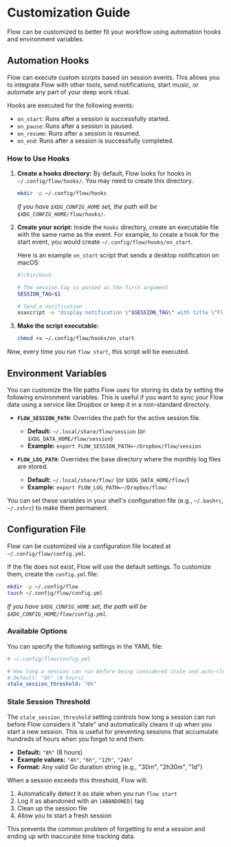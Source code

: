 # Customization Guide

Flow can be customized to better fit your workflow using automation hooks and environment variables.

## Automation Hooks

Flow can execute custom scripts based on session events. This allows you to integrate Flow with other tools, send notifications, start music, or automate any part of your deep work ritual.

Hooks are executed for the following events:

- `on_start`: Runs after a session is successfully started.
- `on_pause`: Runs after a session is paused.
- `on_resume`: Runs after a session is resumed.
- `on_end`: Runs after a session is successfully completed.

### How to Use Hooks

1.  **Create a hooks directory:**
    By default, Flow looks for hooks in `~/.config/flow/hooks/`. You may need to create this directory.

    ```bash
    mkdir -p ~/.config/flow/hooks
    ```

    _If you have `$XDG_CONFIG_HOME` set, the path will be `$XDG_CONFIG_HOME/flow/hooks/`._

2.  **Create your script:**
    Inside the `hooks` directory, create an executable file with the same name as the event. For example, to create a hook for the start event, you would create `~/.config/flow/hooks/on_start`.

    Here is an example `on_start` script that sends a desktop notification on macOS:

    ```bash
    #!/bin/bash

    # The session tag is passed as the first argument
    SESSION_TAG=$1

    # Send a notification
    osascript -e "display notification \"$SESSION_TAG\" with title \"Flow Session Started\""
    ```

3.  **Make the script executable:**
    ```bash
    chmod +x ~/.config/flow/hooks/on_start
    ```

Now, every time you run `flow start`, this script will be executed.

## Environment Variables

You can customize the file paths Flow uses for storing its data by setting the following environment variables. This is useful if you want to sync your Flow data using a service like Dropbox or keep it in a non-standard directory.

- **`FLOW_SESSION_PATH`**: Overrides the path for the active session file.

  - **Default:** `~/.local/share/flow/session` (or `$XDG_DATA_HOME/flow/session`)
  - **Example:** `export FLOW_SESSION_PATH=~/Dropbox/flow/session`

- **`FLOW_LOG_PATH`**: Overrides the base directory where the monthly log files are stored.
  - **Default:** `~/.local/share/flow/` (or `$XDG_DATA_HOME/flow/`)
  - **Example:** `export FLOW_LOG_PATH=~/Dropbox/flow/`

You can set these variables in your shell's configuration file (e.g., `~/.bashrc`, `~/.zshrc`) to make them permanent.

## Configuration File

Flow can be customized via a configuration file located at `~/.config/flow/config.yml`.

If the file does not exist, Flow will use the default settings. To customize them, create the `config.yml` file:

```bash
mkdir -p ~/.config/flow
touch ~/.config/flow/config.yml
```

_If you have `$XDG_CONFIG_HOME` set, the path will be `$XDG_CONFIG_HOME/flow/config.yml`._

### Available Options

You can specify the following settings in the YAML file:

```yaml
# ~/.config/flow/config.yml

# How long a session can run before being considered stale and auto-cleaned up
# Default: "8h" (8 hours)
stale_session_threshold: "6h"
```

### Stale Session Threshold

The `stale_session_threshold` setting controls how long a session can run before Flow considers it "stale" and automatically cleans it up when you start a new session. This is useful for preventing sessions that accumulate hundreds of hours when you forget to end them.

- **Default:** `"8h"` (8 hours)
- **Example values:** `"4h"`, `"6h"`, `"12h"`, `"24h"`
- **Format:** Any valid Go duration string (e.g., "30m", "2h30m", "1d")

When a session exceeds this threshold, Flow will:
1. Automatically detect it as stale when you run `flow start`
2. Log it as abandoned with an `[ABANDONED]` tag
3. Clean up the session file
4. Allow you to start a fresh session

This prevents the common problem of forgetting to end a session and ending up with inaccurate time tracking data.
